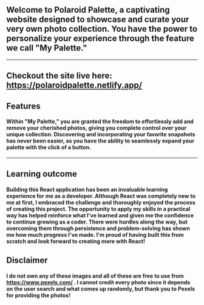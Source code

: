 ## Welcome to Polaroid Palette, a captivating website designed to showcase and curate your very own photo collection. You have the power to personalize your experience through the feature we call "My Palette."
---
## Checkout the site live here: https://polaroidpalette.netlify.app/
## Features
#### Within "My Palette," you are granted the freedom to effortlessly add and remove your cherished photos, giving you complete control over your unique collection. Discovering and incorporating your favorite snapshots has never been easier, as you have the ability to seamlessly expand your palette with the click of a button.
---
## Learning outcome
#### Building this React application has been an invaluable learning experience for me as a developer. Although React was completely new to me at first, I embraced the challenge and thoroughly enjoyed the process of creating this project. The opportunity to apply my skills in a practical way has helped reinforce what I've learned and given me the confidence to continue growing as a coder. There were hurdles along the way, but overcoming them through persistence and problem-solving has shown me how much progress I've made. I'm proud of having built this from scratch and look forward to creating more with React!
## Disclaimer 
#### I do not own any of these images and all of these are free to use from https://www.pexels.com/ . I cannot credit every photo since it depends on the user search and what comes up randomly, but thank you to Pexels for providing the photos!


